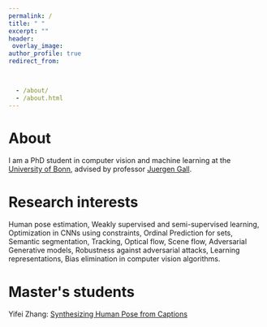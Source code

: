 ```yaml
---
permalink: /
title: " "
excerpt: ""
header:
 overlay_image:
author_profile: true
redirect_from: 


 
  - /about/
  - /about.html
---
```


About
======  
I am a PhD student in computer vision and machine learning at the [University of Bonn](https://www.uni-bonn.de/), advised by professor [Juergen Gall](https://pages.iai.uni-bonn.de/gall_juergen/). <!---  I hold an MSc degree in [computer science](https://www.informatik.uni-bonn.de/en) from the University of Bonn, and a BSc in computer and software engineering from the [Technion](https://www.technion.ac.il/en). --->


Research interests
======
Human pose estimation, Weakly supervised and semi-supervised learning, Optimization in CNNs using constraints, Ordinal Prediction for sets, Semantic segmentation, Tracking, Optical flow, Scene flow, Adversarial Generative models, Robustness against adversarial attacks, Learning representations, Bias elimination in computer vision algorithms. 

Master's students
======

Yifei Zhang: [Synthesizing Human Pose from Captions](https://arxiv.org/abs/2005.00340)
